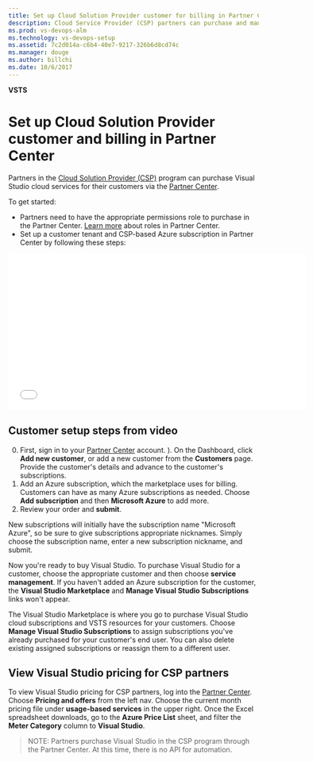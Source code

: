 ```yaml
---
title: Set up Cloud Solution Provider customer for billing in Partner Center
description: Cloud Service Provider (CSP) partners can purchase and manage various VSTS, VS, HockeyApp, etc., subscriptions for their customers
ms.prod: vs-devops-alm
ms.technology: vs-devops-setup
ms.assetid: 7c2d014a-c6b4-40e7-9217-326b6d8cd74c
ms.manager: douge
ms.author: billchi
ms.date: 10/6/2017
---
```


**VSTS**

# Set up Cloud Solution Provider customer and billing in Partner Center

Partners in the [Cloud Solution Provider (CSP)](https://partner.microsoft.com/en-US/cloud-solution-provider) program 
can purchase Visual Studio cloud services for their customers 
via the [Partner Center](https://partnercenter.microsoft.com). 

To get started:

* Partners need to have the appropriate permissions role to purchase in the Partner 
Center.  [Learn more](https://msdn.microsoft.com/partner-center/create-user-accounts-and-set-permissions) about roles 
in Partner Center.
* Set up a customer tenant and CSP-based Azure subscription in Partner Center by following these steps:


<iframe src="//channel9.msdn.com/Shows/Visual-Studio-for-CSP-Partners/CSP-Customer-Provisioning/player" width="600" height="315" allowFullScreen="true" frameBorder="0"></iframe>

## Customer setup steps from video

0. First, sign in to your [Partner Center](https://partnercenter.microsoft.com) account.
). On the Dashboard, click **Add new customer**, or add a new customer from the **Customers** page.  Provide the customer's 
details and advance to the customer's subscriptions.
0. Add an Azure subscription, which the marketplace uses for billing.  Customers can have as many Azure subscriptions 
as needed. Choose **Add subscription** and then **Microsoft Azure** to add more.
0. Review your order and **submit**.

New subscriptions will initially have the subscription name "Microsoft Azure", so be sure to give subscriptions 
appropriate nicknames. Simply choose the subscription name, enter a new subscription nickname, and submit.

Now you're ready to buy Visual Studio. To purchase Visual Studio for a customer, choose the appropriate customer and 
then choose **service management**.  If you haven't added an Azure subscription for the customer, the **Visual Studio 
Marketplace** and **Manage Visual Studio Subscriptions** links won't appear.

The Visual Studio Marketplace is where you go to purchase Visual Studio cloud subscriptions and VSTS resources for your 
customers.  Choose **Manage Visual Studio Subscriptions** to assign subscriptions you've already purchased for your
customer's end user.  You can also delete existing assigned subscriptions or reassign them to a different user.


## View Visual Studio pricing for CSP partners

To view Visual Studio pricing for CSP partners, log into the [Partner Center](https://partnercenter.microsoft.com).  Choose 
**Pricing and offers** from the left nav.  Choose the current month pricing file under **usage-based services** in 
the upper right. Once the Excel spreadsheet downloads, go to the **Azure Price List** sheet, and 
filter the **Meter Category** column to **Visual Studio**.

> NOTE: 
> Partners purchase Visual Studio in the CSP program through the Partner Center. At this time, there is no API 
> for automation.

